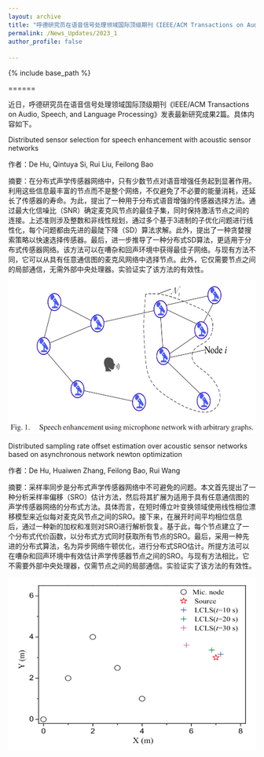 ```yaml
---
layout: archive
title: "呼德研究员在语音信号处理领域国际顶级期刊《IEEE/ACM Transactions on Audio, Speech, and Language Processing》发表最新研究成果2篇"
permalink: /News_Updates/2023_1
author_profile: false

---
```


{% include base_path %}


======

近日，呼德研究员在语音信号处理领域国际顶级期刊《IEEE/ACM Transactions on Audio, Speech, and Language Processing》发表最新研究成果2篇。具体内容如下。

Distributed sensor selection for speech enhancement with acoustic sensor networks

作者：De Hu, Qintuya Si, Rui Liu, Feilong Bao

摘要：在分布式声学传感器网络中，只有少数节点对语音增强任务起到显著作用。利用这些信息最丰富的节点而不是整个网络，不仅避免了不必要的能量消耗，还延长了传感器的寿命。为此，提出了一种用于分布式语音增强的传感器选择方法。通过最大化信噪比（SNR）确定麦克风节点的最佳子集，同时保持激活节点之间的连接。上述准则涉及整数和非线性规划，通过多个基于3进制的子优化问题进行线性化，每个问题都由先进的最陡下降（SD）算法求解。此外，提出了一种贪婪搜索策略以快速选择传感器。最后，进一步推导了一种分布式SD算法，更适用于分布式传感器网络。该方法可以在嘈杂和回声环境中获得最佳子网络。与现有方法不同，它可以从具有任意通信图的麦克风网络中选择节点。此外，它仅需要节点之间的局部通信，无需外部中央处理器。实验证实了该方法的有效性。

![图1](/images/2023_1_(1).png)



Distributed sampling rate offset estimation over acoustic sensor networks based on asynchronous network newton optimization

作者：De Hu, Huaiwen Zhang, Feilong Bao, Rui Wang

摘要：采样率同步是分布式声学传感器网络中不可避免的问题。本文首先提出了一种分析采样率偏移（SRO）估计方法，然后将其扩展为适用于具有任意通信图的声学传感器网络的分布式方法。具体而言，在短时傅立叶变换领域使用线性相位漂移模型来近似每对麦克风节点之间的SRO。接下来，在展开时间平均相位信息后，通过一种新的加权和准则对SRO进行解析恢复。基于此，每个节点建立了一个分布式代价函数，以分布式方式同时获取所有节点的SRO。最后，采用一种先进的分布式算法，名为异步网络牛顿优化，进行分布式SRO估计。所提方法可以在嘈杂和回声环境中有效估计声学传感器节点之间的SRO。与现有方法相比，它不需要外部中央处理器，仅需节点之间的局部通信。实验证实了该方法的有效性。

![图2](/images/2023_1_(2).png)
